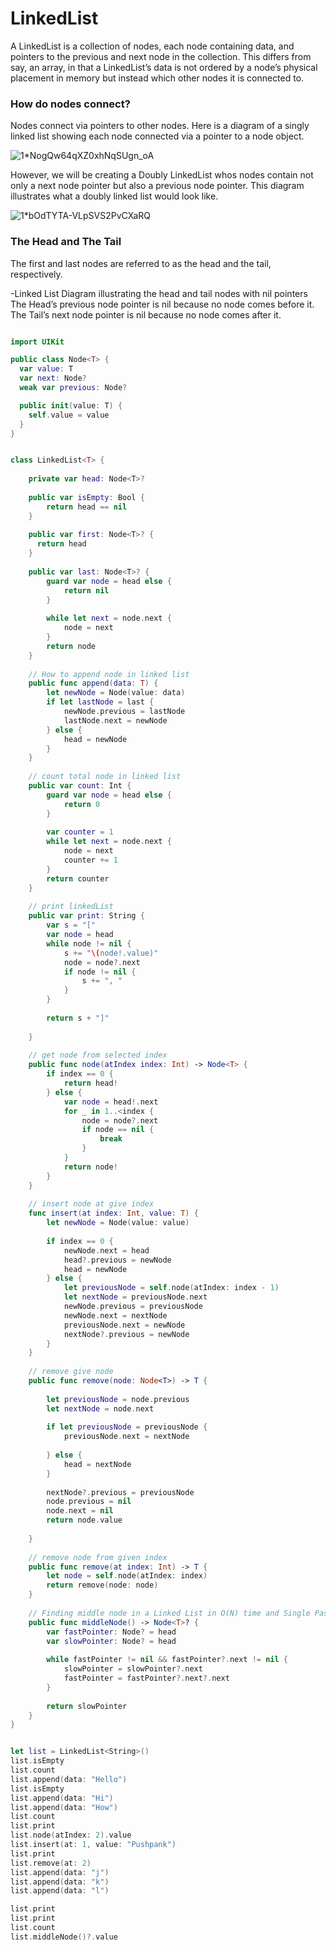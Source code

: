 # LinkedList

A LinkedList is a collection of nodes, each node containing data, and pointers to the previous and next node in the collection. This differs from say, an array, in that a LinkedList’s data is not ordered by a node’s physical placement in memory but instead which other nodes it is connected to.

### How do nodes connect?
Nodes connect via pointers to other nodes. Here is a diagram of a singly linked list showing each node connected via a pointer to a node object.

![1*NogQw64qXZ0xhNqSUgn_oA](https://user-images.githubusercontent.com/14274827/113348054-bdc05800-9353-11eb-840b-d734bbd603d9.png)

However, we will be creating a Doubly LinkedList whos nodes contain not only a next node pointer but also a previous node pointer. This diagram illustrates what a doubly linked list would look like.

![1*bOdTYTA-VLpSVS2PvCXaRQ](https://user-images.githubusercontent.com/14274827/113348198-ef392380-9353-11eb-84e4-3c3d43d57ff7.png)


### The Head and The Tail
The first and last nodes are referred to as the head and the tail, respectively.

-Linked List Diagram illustrating the head and tail nodes with nil pointers
The Head’s previous node pointer is nil because no node comes before it.
The Tail’s next node pointer is nil because no node comes after it.

```swift

import UIKit

public class Node<T> {
  var value: T
  var next: Node?
  weak var previous: Node?

  public init(value: T) {
    self.value = value
  }
}


class LinkedList<T> {
    
    private var head: Node<T>?
    
    public var isEmpty: Bool {
        return head == nil
    }
    
    public var first: Node<T>? {
      return head
    }
    
    public var last: Node<T>? {
        guard var node = head else {
            return nil
        }
        
        while let next = node.next {
            node = next
        }
        return node
    }
    
    // How to append node in linked list
    public func append(data: T) {
        let newNode = Node(value: data)
        if let lastNode = last {
            newNode.previous = lastNode
            lastNode.next = newNode
        } else {
            head = newNode
        }
    }
    
    // count total node in linked list
    public var count: Int {
        guard var node = head else {
            return 0
        }
        
        var counter = 1
        while let next = node.next {
            node = next
            counter += 1
        }
        return counter
    }
    
    // print linkedList
    public var print: String {
        var s = "["
        var node = head
        while node != nil {
            s += "\(node!.value)"
            node = node?.next
            if node != nil {
                s += ", "
            }
        }
        
        return s + "]"
        
    }
    
    // get node from selected index
    public func node(atIndex index: Int) -> Node<T> {
        if index == 0 {
            return head!
        } else {
            var node = head!.next
            for _ in 1..<index {
                node = node?.next
                if node == nil {
                    break
                }
            }
            return node!
        }
    }
    
    // insert node at give index
    func insert(at index: Int, value: T) {
        let newNode = Node(value: value)
        
        if index == 0 {
            newNode.next = head
            head?.previous = newNode
            head = newNode
        } else {
            let previousNode = self.node(atIndex: index - 1)
            let nextNode = previousNode.next
            newNode.previous = previousNode
            newNode.next = nextNode
            previousNode.next = newNode
            nextNode?.previous = newNode
        }
    }
    
    // remove give node
    public func remove(node: Node<T>) -> T {
        
        let previousNode = node.previous
        let nextNode = node.next
        
        if let previousNode = previousNode {
            previousNode.next = nextNode
            
        } else {
            head = nextNode
        }
        
        nextNode?.previous = previousNode
        node.previous = nil
        node.next = nil
        return node.value
        
    }
    
    // remove node from given index
    public func remove(at index: Int) -> T {
        let node = self.node(atIndex: index)
        return remove(node: node)
    }
    
    // Finding middle node in a Linked List in O(N) time and Single Pass
    public func middleNode() -> Node<T>? {
        var fastPointer: Node? = head
        var slowPointer: Node? = head
        
        while fastPointer != nil && fastPointer?.next != nil {
            slowPointer = slowPointer?.next
            fastPointer = fastPointer?.next?.next
        }
        
        return slowPointer
    }
}


let list = LinkedList<String>()
list.isEmpty
list.count
list.append(data: "Hello")
list.isEmpty
list.append(data: "Hi")
list.append(data: "How")
list.count
list.print
list.node(atIndex: 2).value
list.insert(at: 1, value: "Pushpank")
list.print
list.remove(at: 2)
list.append(data: "j")
list.append(data: "k")
list.append(data: "l")

list.print
list.print
list.count
list.middleNode()?.value

```

